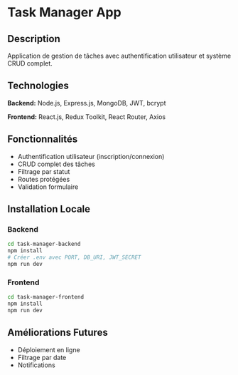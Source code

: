 # Task Manager App

## Description
Application de gestion de tâches avec authentification utilisateur et système CRUD complet.

## Technologies
**Backend:** Node.js, Express.js, MongoDB, JWT, bcrypt

**Frontend:** React.js, Redux Toolkit, React Router, Axios

## Fonctionnalités
- Authentification utilisateur (inscription/connexion)
- CRUD complet des tâches
- Filtrage par statut
- Routes protégées
- Validation formulaire

## Installation Locale

### Backend
```bash
cd task-manager-backend
npm install
# Créer .env avec PORT, DB_URI, JWT_SECRET
npm run dev
```

### Frontend
```bash
cd task-manager-frontend
npm install
npm run dev
```

## Améliorations Futures
- Déploiement en ligne
- Filtrage par date
- Notifications

